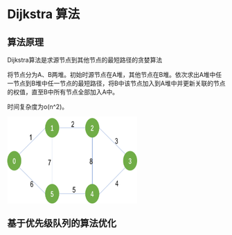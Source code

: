 # Dijkstra 算法

## 算法原理
Dijkstra算法是求源节点到其他节点的最短路径的贪婪算法

将节点分为A、B两堆。初始时源节点在A堆，其他节点在B堆。依次求出A堆中任一节点到B堆中任一节点的最短路径，将B中该节点加入到A堆中并更新关联的节点的权值，直至B中所有节点全部加入A中。

时间复杂度为o(n^2)。

<img src="./pic/graph.png" width = "300" height = "200" align=center />

## 基于优先级队列的算法优化


